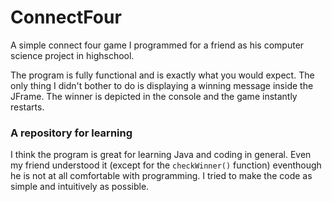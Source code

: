 # ConnectFour
A simple connect four game I programmed for a friend as his computer science project in highschool.  

The program is fully functional and is exactly what you would expect. The only thing I didn't bother to do is displaying a winning message inside the JFrame. The winner is depicted in the console and the game instantly restarts.

### A repository for learning
I think the program is great for learning Java and coding in general. Even my friend understood it (except for the `checkWinner()` function) eventhough he is not at all comfortable with programming. I tried to make the code as simple and intuitively as possible.
